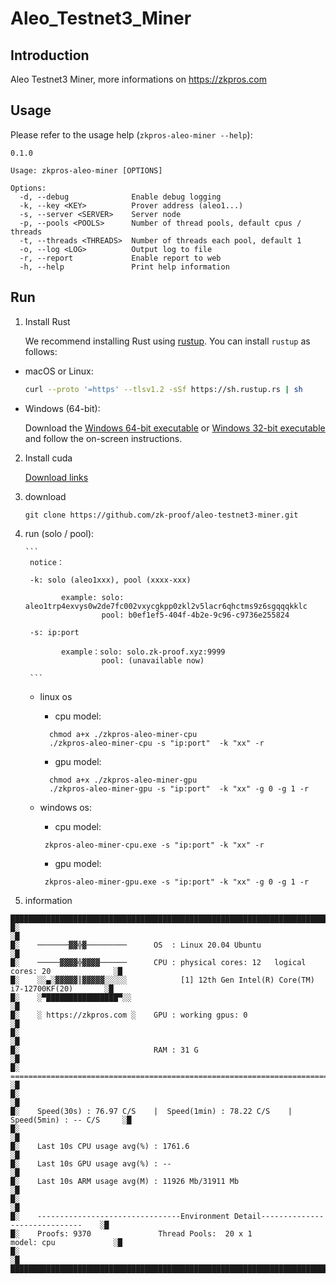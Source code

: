    # Aleo_Testnet3_Miner

## Introduction
Aleo Testnet3 Miner, more informations on https://zkpros.com

## Usage

Please refer to the usage help (`zkpros-aleo-miner --help`):

```
0.1.0

Usage: zkpros-aleo-miner [OPTIONS]

Options:
  -d, --debug              Enable debug logging
  -k, --key <KEY>          Prover address (aleo1...)
  -s, --server <SERVER>    Server node
  -p, --pools <POOLS>      Number of thread pools, default cpus / threads
  -t, --threads <THREADS>  Number of threads each pool, default 1
  -o, --log <LOG>          Output log to file
  -r, --report             Enable report to web
  -h, --help               Print help information
```
## Run
1. Install Rust

   We recommend installing Rust using [rustup](https://www.rustup.rs/). You can install `rustup` as follows:

- macOS or Linux:
  ```bash
  curl --proto '=https' --tlsv1.2 -sSf https://sh.rustup.rs | sh
  ```

- Windows (64-bit):

  Download the [Windows 64-bit executable](https://win.rustup.rs/x86_64) or
  [Windows 32-bit executable](https://win.rustup.rs/i686) and follow the on-screen instructions.


2. Install cuda

   [Download links](https://developer.nvidia.com/cuda-11-6-2-download-archive)


3. download
  
    ``` 
    git clone https://github.com/zk-proof/aleo-testnet3-miner.git
    ``` 


4. run (solo / pool):

       ``` 
        notice： 
       
        -k: solo (aleo1xxx), pool (xxxx-xxx)

               example: solo: aleo1trp4exvys0w2de7fc002vxycgkpp0zkl2v5lacr6qhctms9z6sgqqqkklc
                        pool: b0ef1ef5-404f-4b2e-9c96-c9736e255824

        -s: ip:port

               example：solo: solo.zk-proof.xyz:9999
                        pool: (unavailable now)
   
        ``` 


   - linux os
     - cpu model:
     ```
       chmod a+x ./zkpros-aleo-miner-cpu
       ./zkpros-aleo-miner-cpu -s "ip:port"  -k "xx" -r
     ```
     - gpu model:
     ```
       chmod a+x ./zkpros-aleo-miner-gpu
       ./zkpros-aleo-miner-gpu -s "ip:port"  -k "xx" -g 0 -g 1 -r
     ```
     
   - windows os:
     - cpu model:
     ```
      zkpros-aleo-miner-cpu.exe -s "ip:port" -k "xx" -r
     ```
     - gpu model:
     ```
      zkpros-aleo-miner-gpu.exe -s "ip:port" -k "xx" -g 0 -g 1 -r
     ```
   
6. information
```
████████████████████████████████████████████████████████████████████████████████████████████
█░                                                                                        ░█
█░    ───────▓▓╬▓─────────      OS  : Linux 20.04 Ubuntu                                  ░█
█░    ─────▓▓▓▓╬▓▓▓▓──────      CPU : physical cores: 12   logical cores: 20              ░█
█░    ░░▄░▓▓▓▓▓║▓▓▓▓▓░░░░░            [1] 12th Gen Intel(R) Core(TM) i7-12700KF(20)       ░█
█░    ░▀████████████████▀░░                                                               ░█
█░    ░ https://zkpros.com ░    GPU : working gpus: 0                                     ░█
█░                                                                                        ░█
█░                              RAM : 31 G                                                ░█
█░    ================================================================================    ░█
█░                                                                                        ░█
█░    Speed(30s) : 76.97 C/S    |  Speed(1min) : 78.22 C/S    |  Speed(5min) : -- C/S     ░█
█░                                                                                        ░█
█░    Last 10s CPU usage avg(%) : 1761.6                                                  ░█
█░    Last 10s GPU usage avg(%) : --                                                      ░█
█░    Last 10s ARM usage avg(M) : 11926 Mb/31911 Mb                                       ░█
█░                                                                                        ░█
█░    --------------------------------Environment Detail------------------------------    ░█
█░    Proofs: 9370               Thread Pools:  20 x 1             model: cpu             ░█
█░                                                                                        ░█
████████████████████████████████████████████████████████████████████████████████████████████
```
